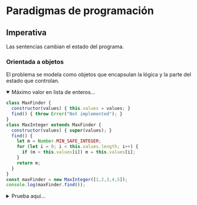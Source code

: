 # Paradigmas de programación
## Imperativa

Las sentencias cambian el estado del programa.

### Orientada a objetos

El problema se modela como objetos que encapsulan la lógica y la parte del estado que controlan.

<details open><summary>Máximo valor en lista de enteros...</summary>

```js
class MaxFinder {
  constructor(values) { this.values = values; }
  find() { throw Error("Not implemented"); }
}
class MaxInteger extends MaxFinder {
  constructor(values) { super(values); }
  find() {
    let m = Number.MIN_SAFE_INTEGER;
    for (let i = 0; i < this.values.length; i++) {
      if (m < this.values[i]) m = this.values[i];
    }
    return m;
  }
}
const maxFinder = new MaxInteger([1,2,3,4,5]);
console.log(maxFinder.find());
```
</details>

<details><summary>Prueba aquí...</summary>

<br><iframe
  width="750"
  height="425"
  src="https://unpkg.com/javascript-playgrounds@1.2.3/public/index.html#data=%7B%22code%22%3A%22class%20MaxFinder%20%7B%5Cn%20%20constructor(values)%20%7B%20this.values%20%3D%20values%3B%20%7D%5Cn%20%20find()%20%7B%20throw%20Error(%5C%22Not%20implemented%5C%22)%3B%20%7D%5Cn%7D%5Cnclass%20MaxInteger%20extends%20MaxFinder%20%7B%5Cn%20%20constructor(values)%20%7B%20super(values)%3B%20%7D%5Cn%20%20find()%20%7B%5Cn%20%20%20%20var%20m%20%3D%20Number.MIN_SAFE_INTEGER%3B%5Cn%20%20%20%20for%20(var%20i%20%3D%200%3B%20i%20%3C%20this.values.length%3B%20i%2B%2B)%20%7B%5Cn%20%20%20%20%20%20if%20(m%20%3C%20this.values%5Bi%5D)%20m%20%3D%20this.values%5Bi%5D%3B%5Cn%20%20%20%20%7D%5Cn%20%20%20%20return%20m%3B%5Cn%20%20%7D%5Cn%7D%5Cnconst%20maxFinder%20%3D%20new%20MaxInteger(%5B1%2C2%2C3%2C4%2C5%5D)%3B%5Cnconsole.log(maxFinder.find())%3B%22%7D"
></iframe>
</details>
